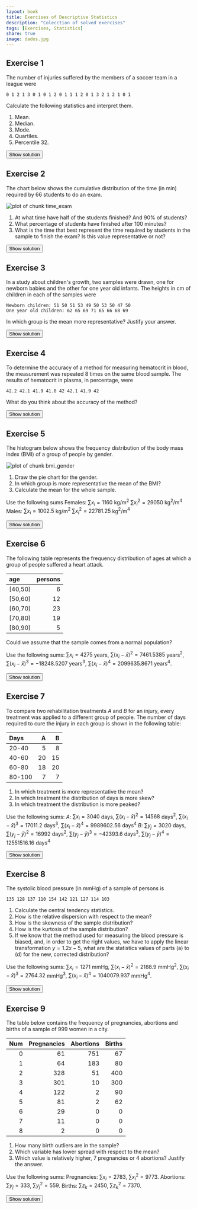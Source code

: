 ```yaml
---
layout: book
title: Exercises of Descriptive Statistics
description: "Colecction of solved exercises"
tags: [Exercises, Statistics]
share: true
image: dados.jpg
---
```




## Exercise 1
The number of injuries suffered by the members of a soccer team in a league were


```
0 1 2 1 3 0 1 0 1 2 0 1 1 1 2 0 1 3 2 1 2 1 0 1
```
Calculate the following statistics and interpret them.

1.  Mean.
2.  Median.
3.  Mode.
4.  Quartiles.
5.  Percentile 32.

<div><button class="solution">Show solution</button></div>
<div id="solution" style="display: none">
1. $\bar x=1.125$ injuries. <br/>
2. $Me=1$ injury. <br/>
3. $Mo=1$ injury. <br/>
4. $Q_1=1$ injury, $Q_2=1$ injury and $Q_3=2$ injuries. <br/>
5. $P_{32}=1$ injury.
</div>

## Exercise 2
The chart below shows the cumulative distribution of the time (in min) required by 66 students to do an exam.

<img src="img/time_exam-1.svg" title="plot of chunk time_exam" alt="plot of chunk time_exam" style="display: block; margin: auto;" />

1.  At what time have half of the students finished? And 90% of students?
2.  What percentage of students have finished after 100 minutes?
3.  What is the time that best represent the time required by students in the sample to finish the exam? Is this value representative or not?

<div><button class="solution">Show solution</button></div>
<div id="solution" style="display: none">
1. $Me=94.62$ min. $P_{90}=132$ min. <br/>
2. $57.08\%$ of students. <br/>
3. $\bar x=85.9091$ min, $s=37.5268$ min and $cv=0.4368$.
</div>

## Exercise 3
In a study about children's growth, two samples were drawn, one for newborn babies and the other for one year old infants. The heights in cm of children in each of the samples were


```
Newborn children: 51 50 51 53 49 50 53 50 47 50 
One year old children: 62 65 69 71 65 66 68 69
```
In which group is the mean more representative? Justify your answer.

<div><button class="solution">Show solution</button></div>
<div id="solution" style="display: none">
Newborn children: $\bar x=50.4$ min, $s_x=1.6852$ min and $cv_x=0.0334$. <br/>
One year old children:  $\bar y=66.875$ min, $s_y=2.7128$ min and $cv_y=0.0406$.
</div>

## Exercise 4
To determine the accuracy of a method for measuring hematocrit in blood, the measurement was repeated 8 times on the same blood sample. The results of hematocrit in plasma, in percentage, were


```
42.2 42.1 41.9 41.8 42 42.1 41.9 42
```
What do you think about the accuracy of the method?

<div><button class="solution">Show solution</button></div>
<div id="solution" style="display: none">
$\bar x=42$ min, $s=0.1225$ min and $cv=0.0029$.
</div>

## Exercise 5
The histogram below shows the frequency distribution of the body mass index (BMI) of a group of people by gender.

<img src="img/bmi_gender-1.svg" title="plot of chunk bmi_gender" alt="plot of chunk bmi_gender" style="display: block; margin: auto;" />

1.  Draw the pie chart for the gender.
2.  In which group is more representative the mean of the BMI?
3.  Calculate the mean for the whole sample.

Use the following sums
Females: $\sum x_i=1160$ kg/m$^2$ $\sum x_i^2=29050$ kg$^2$/m$^4$
Males: $\sum x_i=1002.5$ kg/m$^2$ $\sum x_i^2=22781.25$ kg$^2$/m$^4$

<div><button class="solution">Show solution</button></div>
<div id="solution" style="display: none">
1. 
<img src="img/piechart_bmi_gender-1.svg" title="plot of chunk piechart_bmi_gender" alt="plot of chunk piechart_bmi_gender" style="display: block; margin: auto;" />

2. Females: $\bar x=24.1667$ min, $s_x=4.6022$ min and $cv_x=0.1904$. <br/>
Males:  $\bar y=22.2778$ min, $s_y=3.1545$ min and $cv_y=0.1416$. <br/>
3. $\bar z=23.2527$.
</div>

## Exercise 6
The following table represents the frequency distribution of ages at which a group of people suffered a heart attack.


|age     | persons|
|:-------|-------:|
|[40,50) |       6|
|[50,60) |      12|
|[60,70) |      23|
|[70,80) |      19|
|[80,90) |       5|

Could we assume that the sample comes from a normal population?

Use the following sums: $\sum x_i=4275$ years, $\sum(x_i-\bar x)^2=7461.5385$ years$^2$, $\sum (x_i-\bar x)^3=-18248.5207$ years$^3$, $\sum (x_i-\bar x)^4=2099635.8671$ years$^4$.

<div><button class="solution">Show solution</button></div>
<div id="solution" style="display: none">

$g_1=-0.2283$ and $g_2=-0.5487$.
</div>

## Exercise 7
To compare two rehabilitation treatments $A$ and $B$ for an injury, every treatment was applied to a different group of people. The number of days required to cure the injury in each group is shown in the
following table:


|Days   |  A|  B|
|:------|--:|--:|
|20-40  |  5|  8|
|40-60  | 20| 15|
|60-80  | 18| 20|
|80-100 |  7|  7|

1.  In which treatment is more representative the mean?
2.  In which treatment the distribution of days is more skew?
3.  In which treatment the distribution is more peaked?

Use the following sums:
$A$: $\sum x_i=3040$ days, $\sum (x_i-\bar x)^2=14568$ days$^2$, $\sum (x_i-\bar x)^3=17011.2$ days$^3$, $\sum (x_i-\bar x)^4=9989602.56$ days$^4$
$B$: $\sum y_j=3020$ days, $\sum (y_j-\bar y)^2=16992$ days$^2$, $\sum (y_j-\bar y)^3=-42393.6$ days$^3$, $\sum (y_j-\bar y)^4=12551516.16$ days$^4$

<div><button class="solution">Show solution</button></div>
<div id="solution" style="display: none">

1. $A$: $\bar a=60.8$ days, $s_a=17.0693$ days and $cv_a=0.2807$. <br/>
$B$: $\bar b=60.4$ days, $s_b=18.4347$ days and $cv_b=0.3052$. <br/>
2. $g_{1a}=0.0684$ and $g_{1b}=-0.1353$. <br/>
3. $g_{2a}=-0.6465$ and $g_{2b}=-0.8264$.
</div>

## Exercise 8
The systolic blood pressure (in mmHg) of a sample of persons is 

```
135 128 137 110 154 142 121 127 114 103
```

1.  Calculate the central tendency statistics.
2.  How is the relative dispersion with respect to the mean?
3.  How is the skewness of the sample distribution?
4.  How is the kurtosis of the sample distribution?
5.  If we know that the method used for measuring the blood pressure is biased, and, in order to get the right values, we have to apply the linear transformation $y=1.2x-5$, what are the statistics values of parts (a) to (d) for the new, corrected distribution?

Use the following sums: $\sum x_i=1271$ mmHg, $\sum (x_i-\bar x)^2=2188.9$ mmHg$^2$, $\sum (x_i-\bar x)^3=2764.32$ mmHg$^3$, $\sum (x_i-\bar x)^4=1040079.937$ mmHg$^4$.

<div><button class="solution">Show solution</button></div>
<div id="solution" style="display: none">

1. $\bar x=127.1$ mmHg, $Me=127.5$ mmHg, $Mo=135$ mmHg. <br/>
2. $s=14.7949$ mmHg and $cv=0.1164$. <br/>
3. $g_1=0.0854$. <br/>
4. $g_2=-0.8292$. <br/>
5. $\bar x=147.52$ mmHg, $Me=148$ mmHg, $Mo=157$ mmHg, $s=17.7539$ mmHg, $cv=0.1203$, $g_1=0.0854$ and $g_2=-0.8292$.
</div>

## Exercise 9
The table below contains the frequency of pregnancies, abortions and births of a sample of 999 women in a city.


| Num| Pregnancies| Abortions| Births|
|---:|-----------:|---------:|------:|
|   0|          61|       751|     67|
|   1|          64|       183|     80|
|   2|         328|        51|    400|
|   3|         301|        10|    300|
|   4|         122|         2|     90|
|   5|          81|         2|     62|
|   6|          29|         0|      0|
|   7|          11|         0|      0|
|   8|           2|         0|      0|

1.  How many birth outliers are in the sample?
2.  Which variable has lower spread with respect to the mean?
3.  Which value is relatively higher, 7 pregnancies or 4 abortions? Justify the answer.

Use the following sums:
Pregnancies: $\sum x_i=2783$, $\sum x_i^2=9773$.
Abortions: $\sum y_j=333$, $\sum y_j^2=559$.
Births: $\sum z_k=2450$, $\sum z_k^2=7370$.

<div><button class="solution">Show solution</button></div>
<div id="solution" style="display: none">
1. $129$ outliers. <br/>
2. Pregnancies: $\bar x=2.7858$, $s_x=1.422$ and $cv_x=0.5105$. <br/>
Abortions: $\bar y=0.3333$, $s_y=0.6697$ and $cv_y=2.009$. <br/>
Births: $\bar z=2.4525$, $s_z=1.1674$ and $cv_z=0.476$. <br/>
3. Standard score of $7$ pregnancies is $2.9635$, and standard score of $4$ abortions is $5.4754$.
</div>


